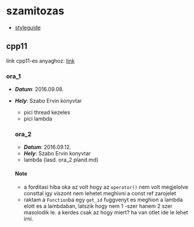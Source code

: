 # szamitozas
  -	[styleguide](https://google.github.io/styleguide/cppguide.html)
  
## cpp11
  link cpp11-es anyaghoz: [link](https://drive.google.com/file/d/0BwcUw_N7dnN3N0w2RVpFcTl3a2c/view?usp=sharing)

### ora_1
- ***Datum***: 2016.09.08.
- ***Hely***: Szabo Ervin konyvtar
  - pici thread kezeles
  - pici lambda

  ### ora_2
  - ***Datum***: 2016.09.12.
  - ***Hely***: Szabo Ervin konyvtar
  - lambda (lasd. ora_2 pland.md)

  #### Note 
  - a forditasi hiba oka az volt hogy az `operator()` nem volt megjelolve consttal igy viszont nem 
  lehetet meghivni a const ref zarojelet
  - raktam a `Function`ba egy `get_id` fuggvenyt es meghion a lambda elott es a lambdaban, latszik hogy nem 1 -szer 
  hanem 2 szer masolodik le. a kerdes csak az hogy miert? ha van otlet ide le lehet irni.
